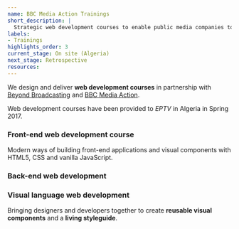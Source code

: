 ```yaml
---
name: BBC Media Action Trainings
short_description: |
  Strategic web development courses to enable public media companies to deliver better online products and services.
labels:
- Trainings
highlights_order: 3
current_stage: On site (Algeria)
next_stage: Retrospective
resources:
---
```


We design and deliver **web development courses** in partnership with [Beyond Broadcasting][bb] and [BBC Media Action][bbcma].

Web development courses have been provided to _EPTV_ in Algeria in Spring 2017.

### Front-end web development course

Modern ways of building front-end applications and visual components with HTML5, CSS and vanilla JavaScript.

### Back-end web development



### Visual language web development

Bringing designers and developers together to create **reusable visual components** and a **living styleguide**.

[bb]: http://beyondbroadcasting.co.uk
[bbcma]: http://bbcmediaaction.org
